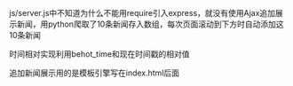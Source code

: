 js/server.js中不知道为什么不能用require引入express，就没有使用Ajax追加展示新闻，用python爬取了10条新闻存入数组，每次页面滚动到下方时自动添加这10条新闻

时间相对实现利用behot_time和现在时间戳的相对值

追加新闻展示用的是模板引擎写在index.html后面
